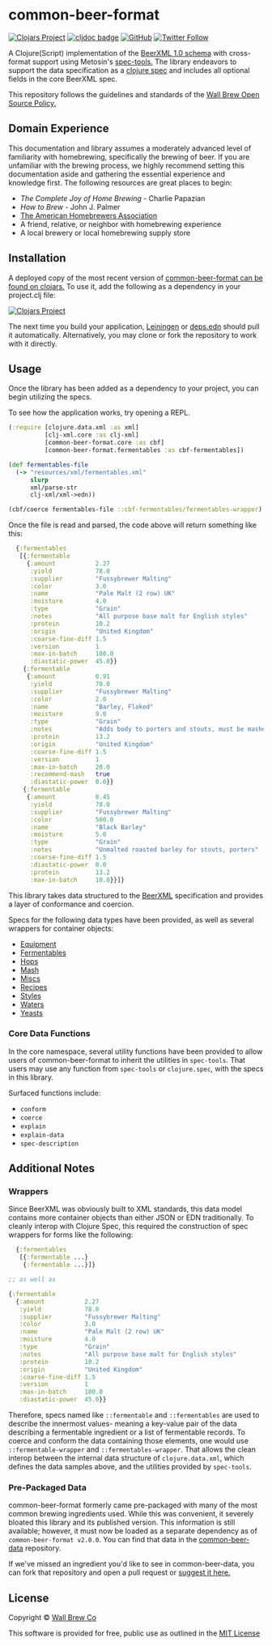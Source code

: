 # common-beer-format

[![Clojars Project](https://img.shields.io/clojars/v/com.wallbrew/common-beer-format.svg)](https://clojars.org/com.wallbrew/common-beer-format)
[![cljdoc badge](https://cljdoc.org/badge/com.wallbrew/common-beer-format)](https://cljdoc.org/d/com.wallbrew/common-beer-format/CURRENT)
[![GitHub](https://img.shields.io/github/license/Wall-Brew-Co/common-beer-format)](https://github.com/Wall-Brew-Co/common-beer-format/blob/master/LICENSE)
[![Twitter Follow](https://img.shields.io/twitter/follow/WallBrew?style=social)](https://twitter.com/WallBrew)

A Clojure(Script) implementation of the [BeerXML 1.0 schema](http://www.beerxml.com/) with cross-format support using Metosin's [spec-tools.](https://github.com/metosin/spec-tools)
The library endeavors to support the data specification as a [clojure spec](https://clojure.org/about/spec) and includes all optional fields in the core BeerXML spec.

This repository follows the guidelines and standards of the [Wall Brew Open Source Policy.](https://github.com/Wall-Brew-Co/open-source "Our open source guidelines")

## Domain Experience

This documentation and library assumes a moderately advanced level of familiarity with homebrewing, specifically the brewing of beer.
If you are unfamiliar with the brewing process, we highly recommend setting this documentation aside and gathering the essential experience and knowledge first.
The following resources are great places to begin:

- *The Complete Joy of Home Brewing* - Charlie Papazian
- *How to Brew* - John J. Palmer
- [The American Homebrewers Association](https://www.homebrewersassociation.org/)
- A friend, relative, or neighbor with homebrewing experience
- A local brewery or local homebrewing supply store

## Installation

A deployed copy of the most recent version of [common-beer-format can be found on clojars.](https://clojars.org/com.wallbrew/common-beer-format)
To use it, add the following as a dependency in your project.clj file:

[![Clojars Project](https://clojars.org/com.wallbrew/common-beer-format/latest-version.svg)](https://clojars.org/com.wallbrew/common-beer-format)

The next time you build your application, [Leiningen](https://leiningen.org/) or [deps.edn](https://clojure.org/guides/deps_and_cli) should pull it automatically.
Alternatively, you may clone or fork the repository to work with it directly.

## Usage

Once the library has been added as a dependency to your project, you can begin utilizing the specs.

To see how the application works, try opening a REPL.

```clj
(:require [clojure.data.xml :as xml]
          [clj-xml.core :as clj-xml]
          [common-beer-format.core :as cbf]
          [common-beer-format.fermentables :as cbf-fermentables])

(def fermentables-file
  (-> "resources/xml/fermentables.xml"
      slurp
      xml/parse-str
      clj-xml/xml->edn))

(cbf/coerce fermentables-file ::cbf-fermentables/fermentables-wrapper)
```

Once the file is read and parsed, the code above will return something like this:

```clj
  {:fermentables
   [{:fermentable
     {:amount           2.27
      :yield            78.0
      :supplier         "Fussybrewer Malting"
      :color            3.0
      :name             "Pale Malt (2 row) UK"
      :moisture         4.0
      :type             "Grain"
      :notes            "All purpose base malt for English styles"
      :protein          10.2
      :origin           "United Kingdom"
      :coarse-fine-diff 1.5
      :version          1
      :max-in-batch     100.0
      :diastatic-power  45.0}}
    {:fermentable
     {:amount           0.91
      :yield            70.0
      :supplier         "Fussybrewer Malting"
      :color            2.0
      :name             "Barley, Flaked"
      :moisture         9.0
      :type             "Grain"
      :notes            "Adds body to porters and stouts, must be mashed"
      :protein          13.2
      :origin           "United Kingdom"
      :coarse-fine-diff 1.5
      :version          1
      :max-in-batch     20.0
      :recommend-mash   true
      :diastatic-power  0.0}}
    {:fermentable
     {:amount           0.45
      :yield            78.0
      :supplier         "Fussybrewer Malting"
      :color            500.0
      :name             "Black Barley"
      :moisture         5.0
      :type             "Grain"
      :notes            "Unmalted roasted barley for stouts, porters"
      :coarse-fine-diff 1.5
      :diastatic-power  0.0
      :protein          13.2
      :max-in-batch     10.0}}]}
```

This library takes data structured to the [BeerXML](http://www.beerxml.com/beerxml.htm) specification and provides a layer of conformance and coercion.

Specs for the following data types have been provided, as well as several wrappers for container objects:

- [Equipment](/src/common_beer_format/equipment.cljc)
- [Fermentables](/src/common_beer_format/fermentables.cljc)
- [Hops](/src/common_beer_format/hops.cljc)
- [Mash](/src/common_beer_format/mash.cljc)
- [Miscs](/src/common_beer_format/miscs.cljc)
- [Recipes](/src/common_beer_format/recipes.cljc)
- [Styles](/src/common_beer_format/styles.cljc)
- [Waters](/src/common_beer_format/waters.cljc)
- [Yeasts](/src/common_beer_format/yeasts.cljc)

### Core Data Functions

In the core namespace, several utility functions have been provided to allow users of common-beer-format to inherit the utilities in `spec-tools`.
That users may use any function from `spec-tools` or `clojure.spec`, with the specs in this library.

Surfaced functions include:

- `conform`
- `coerce`
- `explain`
- `explain-data`
- `spec-description`

## Additional Notes

### Wrappers

Since BeerXML was obviously built to XML standards, this data model contains more container objects than either JSON or EDN traditionally.
To cleanly interop with Clojure Spec, this required the construction of spec wrappers for forms like the following:

```clj
  {:fermentables
   [{:fermentable ...}
    {:fermentable ...}]}

;; as well as

{:fermentable
  {:amount           2.27
   :yield            78.0
   :supplier         "Fussybrewer Malting"
   :color            3.0
   :name             "Pale Malt (2 row) UK"
   :moisture         4.0
   :type             "Grain"
   :notes            "All purpose base malt for English styles"
   :protein          10.2
   :origin           "United Kingdom"
   :coarse-fine-diff 1.5
   :version          1
   :max-in-batch     100.0
   :diastatic-power  45.0}}
```

Therefore, specs named like `::fermentable` and `::fermentables` are used to describe the innermost values- meaning a key-value pair of the data describing a fermentable ingredient or a list of fermentable records.
To coerce and conform the data containing those elements, one would use `::fermentable-wrapper` and `::fermentables-wrapper`.
That allows the clean interop between the internal data structure of `clojure.data.xml`, which defines the data samples above, and the utilities provided by `spec-tools`.

### Pre-Packaged Data

common-beer-format formerly came pre-packaged with many of the most common brewing ingredients used.
While this was convenient, it severely bloated this library and its published version.
This information is still available; however, it must now be loaded as a separate dependency as of `common-beer-format v2.0.0`.
You can find that data in the [common-beer-data](https://github.com/Wall-Brew-Co/common-beer-data) repository.

If we've missed an ingredient you'd like to see in common-beer-data, you can fork that repository and open a pull request or [suggest it here.](https://github.com/Wall-Brew-Co/common-beer-data/issues/new?template=data_request.md)

## License

Copyright © [Wall Brew Co](https://wallbrew.com/)

This software is provided for free, public use as outlined in the [MIT License](https://github.com/Wall-Brew-Co/common-beer-format/blob/master/LICENSE)
